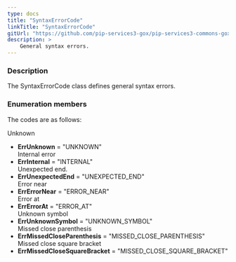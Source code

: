 ```yaml
---
type: docs
title: "SyntaxErrorCode"
linkTitle: "SyntaxErrorCode"
gitUrl: "https://github.com/pip-services3-gox/pip-services3-commons-gox"
description: > 
    General syntax errors.
---
```


### Description
 
The SyntaxErrorCode class defines general syntax errors.

### Enumeration members

The codes are as follows:

Unknown     
- **ErrUnknown** = "UNKNOWN"   
Internal error
- **ErrInternal** = "INTERNAL"    
Unexpected end.
- **ErrUnexpectedEnd** = "UNEXPECTED_END"    
Error near
- **ErrErrorNear** = "ERROR_NEAR"   
Error at
- **ErrErrorAt** = "ERROR_AT"     
Unknown symbol
- **ErrUnknownSymbol** = "UNKNOWN_SYMBOL"    
Missed close parenthesis
- **ErrMissedCloseParenthesis** = "MISSED_CLOSE_PARENTHESIS"    
Missed close square bracket
- **ErrMissedCloseSquareBracket** = "MISSED_CLOSE_SQUARE_BRACKET"
